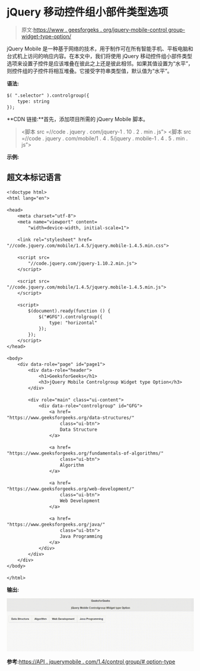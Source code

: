 # jQuery 移动控件组小部件类型选项

> 原文:[https://www . geesforgeks . org/jquery-mobile-control group-widget-type-option/](https://www.geeksforgeeks.org/jquery-mobile-controlgroup-widget-type-option/)

jQuery Mobile 是一种基于网络的技术，用于制作可在所有智能手机、平板电脑和台式机上访问的响应内容。在本文中，我们将使用 jQuery 移动控件组小部件类型选项来设置子控件是应该堆叠在彼此之上还是彼此相邻。如果其值设置为“水平”，则控件组的子控件将相互堆叠。它接受字符串类型值，默认值为“水平”。

**语法:**

```
$( ".selector" ).controlgroup({
    type: string
});
```

**CDN 链接:**首先，添加项目所需的 jQuery Mobile 脚本。

> <link rel="”stylesheet”" href="”//code.jquery.com/mobile/1.4.5/jquery.mobile-1.4.5.min.css”">
> <脚本 src =//code . jquery . com/jquery-1 . 10 . 2 . min . js”></脚本>
> <脚本 src =//code . jquery . com/mobile/1 . 4 . 5/jquery . mobile-1 . 4 . 5 . min . js”></脚本>

**示例:**

## 超文本标记语言

```
<!doctype html>
<html lang="en">

<head>
    <meta charset="utf-8">
    <meta name="viewport" content=
        "width=device-width, initial-scale=1">

    <link rel="stylesheet" href=
"//code.jquery.com/mobile/1.4.5/jquery.mobile-1.4.5.min.css">

    <script src=
        "//code.jquery.com/jquery-1.10.2.min.js">
    </script>

    <script src=
"//code.jquery.com/mobile/1.4.5/jquery.mobile-1.4.5.min.js">
    </script>

    <script>
        $(document).ready(function () {
            $("#GFG").controlgroup({
                type: "horizontal"
            });
        });
    </script>
</head>

<body>
    <div data-role="page" id="page1">
        <div data-role="header">
            <h1>GeeksforGeeks</h1>
            <h3>jQuery Mobile Controlgroup Widget type Option</h3>
        </div>

        <div role="main" class="ui-content">
            <div data-role="controlgroup" id="GFG">
                <a href=
"https://www.geeksforgeeks.org/data-structures/" 
                    class="ui-btn">
                    Data Structure
                </a>

                <a href=
"https://www.geeksforgeeks.org/fundamentals-of-algorithms/"
                    class="ui-btn">
                    Algorithm
                </a>

                <a href=
"https://www.geeksforgeeks.org/web-development/"
                    class="ui-btn">
                    Web Development
                </a>

                <a href=
"https://www.geeksforgeeks.org/java/" 
                    class="ui-btn">
                    Java Programming
                </a>
            </div>
        </div>
    </div>
</body>

</html>
```

**输出:**

![](img/fed8bacc4bbc33c46af720230dd0dd4d.png)

**参考:**[https://API . jquerymobile . com/1.4/control group/# option-type](https://api.jquerymobile.com/1.4/controlgroup/#option-type)
